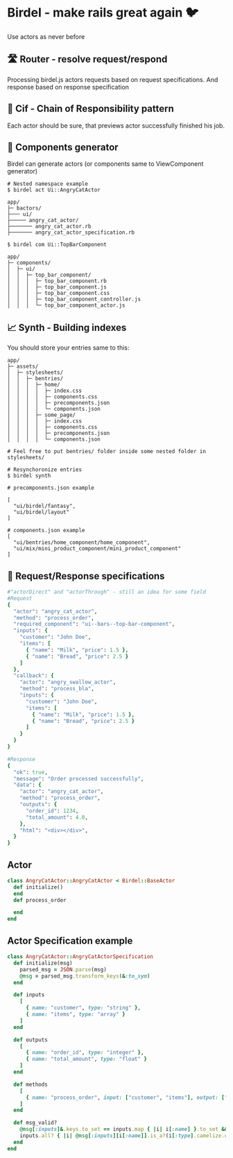# Birdel - make rails great again 🐦

Use actors as never before

## 🛣️ Router - resolve request/respond

Processing birdel.js actors requests based on request specifications. And response based on response specification

## 🔄 Cif - Chain of Responsibility pattern

Each actor should be sure, that previews actor successfully finished his job.

## 🧩 Components generator

Birdel can generate actors (or components same to ViewComponent generator)

```
# Nested namespace example
$ birdel act Ui::AngryCatActor
```

```
app/
├─ bactors/
├─── ui/
├───── angry_cat_actor/
├─────── angry_cat_actor.rb
├─────── angry_cat_actor_specification.rb
```

```
$ birdel com Ui::TopBarComponent
```

```
app/
├─ components/
│  ├─ ui/
│  │  ├─ top_bar_component/
│  │  │  ├─ top_bar_component.rb
│  │  │  ├─ top_bar_component.js
│  │  │  ├─ top_bar_component.css
│  │  │  ├─ top_bar_component_controller.js
│  │  │  └─ top_bar_component_actor.js
```

## 📈 Synth - Building indexes

You should store your entries same to this:
```
app/
├─ assets/
│  ├─ stylesheets/
│  │  ├─ bentries/
│  │  │  ├─ home/
│  │  │  │  ├─ index.css
│  │  │  │  ├─ components.css
│  │  │  │  ├─ precomponents.json
│  │  │  │  └─ components.json
│  │  │  ├─ some_page/
│  │  │  │  ├─ index.css
│  │  │  │  ├─ components.css
│  │  │  │  ├─ precomponents.json
│  │  │  │  └─ components.json

# Feel free to put bentries/ folder inside some nested folder in stylesheets/
```

```
# Resynchoronize entries
$ birdel synth
```

```
# precomponents.json example

[
  "ui/birdel/fantasy",
  "ui/birdel/layout"
]

# components.json example
[
  "ui/bentries/home_component/home_component",
  "ui/mix/mini_product_component/mini_product_component"
]
```

## 📜 Request/Response specifications

```ruby
#"actorDirect" and "actorThrough" - still an idea for some field
#Request
{
  "actor": "angry_cat_actor",
  "method": "process_order",
  "required_component": "ui--bars--top-bar-component",
  "inputs": {
    "customer": "John Doe",
    "items": [
      { "name": "Milk", "price": 1.5 },
      { "name": "Bread", "price": 2.5 }
    ]
  },
  "callback": {
    "actor": "angry_swallow_actor",
    "method": "process_bla",
    "inputs": {
      "customer": "John Doe",
      "items": [
        { "name": "Milk", "price": 1.5 },
        { "name": "Bread", "price": 2.5 }
      ]
    }
  }
}

#Response
{
  "ok": true,
  "message": "Order processed successfully",
  "data": {
    "actor": "angry_cat_actor",
    "method": "process_order",
    "outputs": {
      "order_id": 1234,
      "total_amount": 4.0,
    },
    "html": "<div></div>",
  }
}
```

## Actor

```ruby
class AngryCatActor::AngryCatActor < Birdel::BaseActor
  def initialize()
  end
  def process_order

  end
end
```

## Actor Specification example

```ruby
class AngryCatActor::AngryCatActorSpecification
  def initialize(msg)
    parsed_msg = JSON.parse(msg)
    @msg = parsed_msg.transform_keys(&:to_sym)
  end

  def inputs
    [
      { name: "customer", type: "string" },
      { name: "items", type: "array" }
    ]
  end

  def outputs
    [
      { name: "order_id", type: "integer" },
      { name: "total_amount", type: "float" }
    ]
  end

  def methods
    [
      { name: "process_order", input: ["customer", "items"], output: ["order_id", "total_amount"] }
    ]
  end

  def msg_valid?
    @msg[:inputs]&.keys.to_set == inputs.map { |i| i[:name] }.to_set &&
    inputs.all? { |i| @msg[:inputs][i[:name]].is_a?(i[:type].camelize.constantize) }
  end
end
```